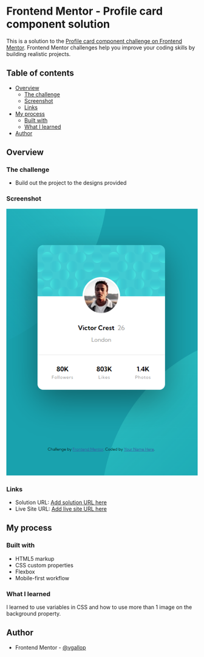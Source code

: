 # Frontend Mentor - Profile card component solution

This is a solution to the [Profile card component challenge on Frontend Mentor](https://www.frontendmentor.io/challenges/profile-card-component-cfArpWshJ). Frontend Mentor challenges help you improve your coding skills by building realistic projects. 

## Table of contents

- [Overview](#overview)
  - [The challenge](#the-challenge)
  - [Screenshot](#screenshot)
  - [Links](#links)
- [My process](#my-process)
  - [Built with](#built-with)
  - [What I learned](#what-i-learned)
- [Author](#author)

## Overview

### The challenge

- Build out the project to the designs provided

### Screenshot

![](./screenshot.png)


### Links

- Solution URL: [Add solution URL here](https://github.com/vgallop/FeM_ProfileCard)
- Live Site URL: [Add live site URL here](https://vgallop.github.io/FeM_ProfileCard/)

## My process

### Built with

- HTML5 markup
- CSS custom properties
- Flexbox
- Mobile-first workflow


### What I learned

I learned to use variables in CSS and how to use more than 1 image on the background property.

## Author

- Frontend Mentor - [@vgallop](https://www.frontendmentor.io/profile/vgallop)

